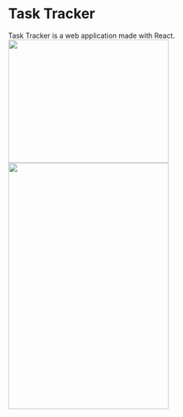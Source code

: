 # Task Tracker
Task Tracker is a web application made with React.
<br /><img src="https://user-images.githubusercontent.com/58335939/188261937-d3658666-ab39-4c1d-acf1-61e199b55de9.png" width="325" height="250">
<br /><img src="https://user-images.githubusercontent.com/58335939/188261942-3d4f445d-a8c2-4bad-84eb-739949be033f.png" width="325" height="500">

